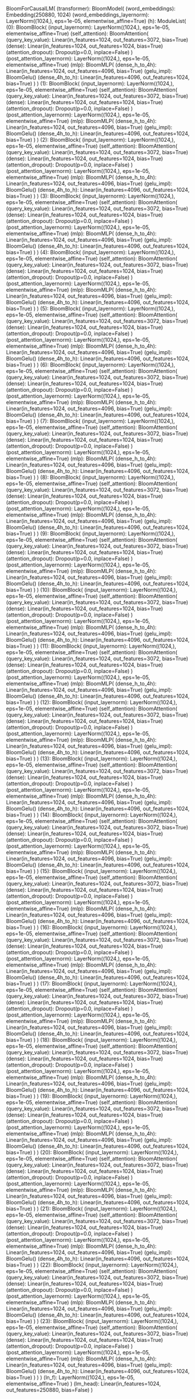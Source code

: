 BloomForCausalLM(
  (transformer): BloomModel(
    (word_embeddings): Embedding(250880, 1024)
    (word_embeddings_layernorm): LayerNorm((1024,), eps=1e-05, elementwise_affine=True)
    (h): ModuleList(
      (0): BloomBlock(
        (input_layernorm): LayerNorm((1024,), eps=1e-05, elementwise_affine=True)
        (self_attention): BloomAttention(
          (query_key_value): Linear(in_features=1024, out_features=3072, bias=True)
          (dense): Linear(in_features=1024, out_features=1024, bias=True)
          (attention_dropout): Dropout(p=0.0, inplace=False)
        )
        (post_attention_layernorm): LayerNorm((1024,), eps=1e-05, elementwise_affine=True)
        (mlp): BloomMLP(
          (dense_h_to_4h): Linear(in_features=1024, out_features=4096, bias=True)
          (gelu_impl): BloomGelu()
          (dense_4h_to_h): Linear(in_features=4096, out_features=1024, bias=True)
        )
      )
      (1): BloomBlock(
        (input_layernorm): LayerNorm((1024,), eps=1e-05, elementwise_affine=True)
        (self_attention): BloomAttention(
          (query_key_value): Linear(in_features=1024, out_features=3072, bias=True)
          (dense): Linear(in_features=1024, out_features=1024, bias=True)
          (attention_dropout): Dropout(p=0.0, inplace=False)
        )
        (post_attention_layernorm): LayerNorm((1024,), eps=1e-05, elementwise_affine=True)
        (mlp): BloomMLP(
          (dense_h_to_4h): Linear(in_features=1024, out_features=4096, bias=True)
          (gelu_impl): BloomGelu()
          (dense_4h_to_h): Linear(in_features=4096, out_features=1024, bias=True)
        )
      )
      (2): BloomBlock(
        (input_layernorm): LayerNorm((1024,), eps=1e-05, elementwise_affine=True)
        (self_attention): BloomAttention(
          (query_key_value): Linear(in_features=1024, out_features=3072, bias=True)
          (dense): Linear(in_features=1024, out_features=1024, bias=True)
          (attention_dropout): Dropout(p=0.0, inplace=False)
        )
        (post_attention_layernorm): LayerNorm((1024,), eps=1e-05, elementwise_affine=True)
        (mlp): BloomMLP(
          (dense_h_to_4h): Linear(in_features=1024, out_features=4096, bias=True)
          (gelu_impl): BloomGelu()
          (dense_4h_to_h): Linear(in_features=4096, out_features=1024, bias=True)
        )
      )
      (3): BloomBlock(
        (input_layernorm): LayerNorm((1024,), eps=1e-05, elementwise_affine=True)
        (self_attention): BloomAttention(
          (query_key_value): Linear(in_features=1024, out_features=3072, bias=True)
          (dense): Linear(in_features=1024, out_features=1024, bias=True)
          (attention_dropout): Dropout(p=0.0, inplace=False)
        )
        (post_attention_layernorm): LayerNorm((1024,), eps=1e-05, elementwise_affine=True)
        (mlp): BloomMLP(
          (dense_h_to_4h): Linear(in_features=1024, out_features=4096, bias=True)
          (gelu_impl): BloomGelu()
          (dense_4h_to_h): Linear(in_features=4096, out_features=1024, bias=True)
        )
      )
      (4): BloomBlock(
        (input_layernorm): LayerNorm((1024,), eps=1e-05, elementwise_affine=True)
        (self_attention): BloomAttention(
          (query_key_value): Linear(in_features=1024, out_features=3072, bias=True)
          (dense): Linear(in_features=1024, out_features=1024, bias=True)
          (attention_dropout): Dropout(p=0.0, inplace=False)
        )
        (post_attention_layernorm): LayerNorm((1024,), eps=1e-05, elementwise_affine=True)
        (mlp): BloomMLP(
          (dense_h_to_4h): Linear(in_features=1024, out_features=4096, bias=True)
          (gelu_impl): BloomGelu()
          (dense_4h_to_h): Linear(in_features=4096, out_features=1024, bias=True)
        )
      )
      (5): BloomBlock(
        (input_layernorm): LayerNorm((1024,), eps=1e-05, elementwise_affine=True)
        (self_attention): BloomAttention(
          (query_key_value): Linear(in_features=1024, out_features=3072, bias=True)
          (dense): Linear(in_features=1024, out_features=1024, bias=True)
          (attention_dropout): Dropout(p=0.0, inplace=False)
        )
        (post_attention_layernorm): LayerNorm((1024,), eps=1e-05, elementwise_affine=True)
        (mlp): BloomMLP(
          (dense_h_to_4h): Linear(in_features=1024, out_features=4096, bias=True)
          (gelu_impl): BloomGelu()
          (dense_4h_to_h): Linear(in_features=4096, out_features=1024, bias=True)
        )
      )
      (6): BloomBlock(
        (input_layernorm): LayerNorm((1024,), eps=1e-05, elementwise_affine=True)
        (self_attention): BloomAttention(
          (query_key_value): Linear(in_features=1024, out_features=3072, bias=True)
          (dense): Linear(in_features=1024, out_features=1024, bias=True)
          (attention_dropout): Dropout(p=0.0, inplace=False)
        )
        (post_attention_layernorm): LayerNorm((1024,), eps=1e-05, elementwise_affine=True)
        (mlp): BloomMLP(
          (dense_h_to_4h): Linear(in_features=1024, out_features=4096, bias=True)
          (gelu_impl): BloomGelu()
          (dense_4h_to_h): Linear(in_features=4096, out_features=1024, bias=True)
        )
      )
      (7): BloomBlock(
        (input_layernorm): LayerNorm((1024,), eps=1e-05, elementwise_affine=True)
        (self_attention): BloomAttention(
          (query_key_value): Linear(in_features=1024, out_features=3072, bias=True)
          (dense): Linear(in_features=1024, out_features=1024, bias=True)
          (attention_dropout): Dropout(p=0.0, inplace=False)
        )
        (post_attention_layernorm): LayerNorm((1024,), eps=1e-05, elementwise_affine=True)
        (mlp): BloomMLP(
          (dense_h_to_4h): Linear(in_features=1024, out_features=4096, bias=True)
          (gelu_impl): BloomGelu()
          (dense_4h_to_h): Linear(in_features=4096, out_features=1024, bias=True)
        )
      )
      (8): BloomBlock(
        (input_layernorm): LayerNorm((1024,), eps=1e-05, elementwise_affine=True)
        (self_attention): BloomAttention(
          (query_key_value): Linear(in_features=1024, out_features=3072, bias=True)
          (dense): Linear(in_features=1024, out_features=1024, bias=True)
          (attention_dropout): Dropout(p=0.0, inplace=False)
        )
        (post_attention_layernorm): LayerNorm((1024,), eps=1e-05, elementwise_affine=True)
        (mlp): BloomMLP(
          (dense_h_to_4h): Linear(in_features=1024, out_features=4096, bias=True)
          (gelu_impl): BloomGelu()
          (dense_4h_to_h): Linear(in_features=4096, out_features=1024, bias=True)
        )
      )
      (9): BloomBlock(
        (input_layernorm): LayerNorm((1024,), eps=1e-05, elementwise_affine=True)
        (self_attention): BloomAttention(
          (query_key_value): Linear(in_features=1024, out_features=3072, bias=True)
          (dense): Linear(in_features=1024, out_features=1024, bias=True)
          (attention_dropout): Dropout(p=0.0, inplace=False)
        )
        (post_attention_layernorm): LayerNorm((1024,), eps=1e-05, elementwise_affine=True)
        (mlp): BloomMLP(
          (dense_h_to_4h): Linear(in_features=1024, out_features=4096, bias=True)
          (gelu_impl): BloomGelu()
          (dense_4h_to_h): Linear(in_features=4096, out_features=1024, bias=True)
        )
      )
      (10): BloomBlock(
        (input_layernorm): LayerNorm((1024,), eps=1e-05, elementwise_affine=True)
        (self_attention): BloomAttention(
          (query_key_value): Linear(in_features=1024, out_features=3072, bias=True)
          (dense): Linear(in_features=1024, out_features=1024, bias=True)
          (attention_dropout): Dropout(p=0.0, inplace=False)
        )
        (post_attention_layernorm): LayerNorm((1024,), eps=1e-05, elementwise_affine=True)
        (mlp): BloomMLP(
          (dense_h_to_4h): Linear(in_features=1024, out_features=4096, bias=True)
          (gelu_impl): BloomGelu()
          (dense_4h_to_h): Linear(in_features=4096, out_features=1024, bias=True)
        )
      )
      (11): BloomBlock(
        (input_layernorm): LayerNorm((1024,), eps=1e-05, elementwise_affine=True)
        (self_attention): BloomAttention(
          (query_key_value): Linear(in_features=1024, out_features=3072, bias=True)
          (dense): Linear(in_features=1024, out_features=1024, bias=True)
          (attention_dropout): Dropout(p=0.0, inplace=False)
        )
        (post_attention_layernorm): LayerNorm((1024,), eps=1e-05, elementwise_affine=True)
        (mlp): BloomMLP(
          (dense_h_to_4h): Linear(in_features=1024, out_features=4096, bias=True)
          (gelu_impl): BloomGelu()
          (dense_4h_to_h): Linear(in_features=4096, out_features=1024, bias=True)
        )
      )
      (12): BloomBlock(
        (input_layernorm): LayerNorm((1024,), eps=1e-05, elementwise_affine=True)
        (self_attention): BloomAttention(
          (query_key_value): Linear(in_features=1024, out_features=3072, bias=True)
          (dense): Linear(in_features=1024, out_features=1024, bias=True)
          (attention_dropout): Dropout(p=0.0, inplace=False)
        )
        (post_attention_layernorm): LayerNorm((1024,), eps=1e-05, elementwise_affine=True)
        (mlp): BloomMLP(
          (dense_h_to_4h): Linear(in_features=1024, out_features=4096, bias=True)
          (gelu_impl): BloomGelu()
          (dense_4h_to_h): Linear(in_features=4096, out_features=1024, bias=True)
        )
      )
      (13): BloomBlock(
        (input_layernorm): LayerNorm((1024,), eps=1e-05, elementwise_affine=True)
        (self_attention): BloomAttention(
          (query_key_value): Linear(in_features=1024, out_features=3072, bias=True)
          (dense): Linear(in_features=1024, out_features=1024, bias=True)
          (attention_dropout): Dropout(p=0.0, inplace=False)
        )
        (post_attention_layernorm): LayerNorm((1024,), eps=1e-05, elementwise_affine=True)
        (mlp): BloomMLP(
          (dense_h_to_4h): Linear(in_features=1024, out_features=4096, bias=True)
          (gelu_impl): BloomGelu()
          (dense_4h_to_h): Linear(in_features=4096, out_features=1024, bias=True)
        )
      )
      (14): BloomBlock(
        (input_layernorm): LayerNorm((1024,), eps=1e-05, elementwise_affine=True)
        (self_attention): BloomAttention(
          (query_key_value): Linear(in_features=1024, out_features=3072, bias=True)
          (dense): Linear(in_features=1024, out_features=1024, bias=True)
          (attention_dropout): Dropout(p=0.0, inplace=False)
        )
        (post_attention_layernorm): LayerNorm((1024,), eps=1e-05, elementwise_affine=True)
        (mlp): BloomMLP(
          (dense_h_to_4h): Linear(in_features=1024, out_features=4096, bias=True)
          (gelu_impl): BloomGelu()
          (dense_4h_to_h): Linear(in_features=4096, out_features=1024, bias=True)
        )
      )
      (15): BloomBlock(
        (input_layernorm): LayerNorm((1024,), eps=1e-05, elementwise_affine=True)
        (self_attention): BloomAttention(
          (query_key_value): Linear(in_features=1024, out_features=3072, bias=True)
          (dense): Linear(in_features=1024, out_features=1024, bias=True)
          (attention_dropout): Dropout(p=0.0, inplace=False)
        )
        (post_attention_layernorm): LayerNorm((1024,), eps=1e-05, elementwise_affine=True)
        (mlp): BloomMLP(
          (dense_h_to_4h): Linear(in_features=1024, out_features=4096, bias=True)
          (gelu_impl): BloomGelu()
          (dense_4h_to_h): Linear(in_features=4096, out_features=1024, bias=True)
        )
      )
      (16): BloomBlock(
        (input_layernorm): LayerNorm((1024,), eps=1e-05, elementwise_affine=True)
        (self_attention): BloomAttention(
          (query_key_value): Linear(in_features=1024, out_features=3072, bias=True)
          (dense): Linear(in_features=1024, out_features=1024, bias=True)
          (attention_dropout): Dropout(p=0.0, inplace=False)
        )
        (post_attention_layernorm): LayerNorm((1024,), eps=1e-05, elementwise_affine=True)
        (mlp): BloomMLP(
          (dense_h_to_4h): Linear(in_features=1024, out_features=4096, bias=True)
          (gelu_impl): BloomGelu()
          (dense_4h_to_h): Linear(in_features=4096, out_features=1024, bias=True)
        )
      )
      (17): BloomBlock(
        (input_layernorm): LayerNorm((1024,), eps=1e-05, elementwise_affine=True)
        (self_attention): BloomAttention(
          (query_key_value): Linear(in_features=1024, out_features=3072, bias=True)
          (dense): Linear(in_features=1024, out_features=1024, bias=True)
          (attention_dropout): Dropout(p=0.0, inplace=False)
        )
        (post_attention_layernorm): LayerNorm((1024,), eps=1e-05, elementwise_affine=True)
        (mlp): BloomMLP(
          (dense_h_to_4h): Linear(in_features=1024, out_features=4096, bias=True)
          (gelu_impl): BloomGelu()
          (dense_4h_to_h): Linear(in_features=4096, out_features=1024, bias=True)
        )
      )
      (18): BloomBlock(
        (input_layernorm): LayerNorm((1024,), eps=1e-05, elementwise_affine=True)
        (self_attention): BloomAttention(
          (query_key_value): Linear(in_features=1024, out_features=3072, bias=True)
          (dense): Linear(in_features=1024, out_features=1024, bias=True)
          (attention_dropout): Dropout(p=0.0, inplace=False)
        )
        (post_attention_layernorm): LayerNorm((1024,), eps=1e-05, elementwise_affine=True)
        (mlp): BloomMLP(
          (dense_h_to_4h): Linear(in_features=1024, out_features=4096, bias=True)
          (gelu_impl): BloomGelu()
          (dense_4h_to_h): Linear(in_features=4096, out_features=1024, bias=True)
        )
      )
      (19): BloomBlock(
        (input_layernorm): LayerNorm((1024,), eps=1e-05, elementwise_affine=True)
        (self_attention): BloomAttention(
          (query_key_value): Linear(in_features=1024, out_features=3072, bias=True)
          (dense): Linear(in_features=1024, out_features=1024, bias=True)
          (attention_dropout): Dropout(p=0.0, inplace=False)
        )
        (post_attention_layernorm): LayerNorm((1024,), eps=1e-05, elementwise_affine=True)
        (mlp): BloomMLP(
          (dense_h_to_4h): Linear(in_features=1024, out_features=4096, bias=True)
          (gelu_impl): BloomGelu()
          (dense_4h_to_h): Linear(in_features=4096, out_features=1024, bias=True)
        )
      )
      (20): BloomBlock(
        (input_layernorm): LayerNorm((1024,), eps=1e-05, elementwise_affine=True)
        (self_attention): BloomAttention(
          (query_key_value): Linear(in_features=1024, out_features=3072, bias=True)
          (dense): Linear(in_features=1024, out_features=1024, bias=True)
          (attention_dropout): Dropout(p=0.0, inplace=False)
        )
        (post_attention_layernorm): LayerNorm((1024,), eps=1e-05, elementwise_affine=True)
        (mlp): BloomMLP(
          (dense_h_to_4h): Linear(in_features=1024, out_features=4096, bias=True)
          (gelu_impl): BloomGelu()
          (dense_4h_to_h): Linear(in_features=4096, out_features=1024, bias=True)
        )
      )
      (21): BloomBlock(
        (input_layernorm): LayerNorm((1024,), eps=1e-05, elementwise_affine=True)
        (self_attention): BloomAttention(
          (query_key_value): Linear(in_features=1024, out_features=3072, bias=True)
          (dense): Linear(in_features=1024, out_features=1024, bias=True)
          (attention_dropout): Dropout(p=0.0, inplace=False)
        )
        (post_attention_layernorm): LayerNorm((1024,), eps=1e-05, elementwise_affine=True)
        (mlp): BloomMLP(
          (dense_h_to_4h): Linear(in_features=1024, out_features=4096, bias=True)
          (gelu_impl): BloomGelu()
          (dense_4h_to_h): Linear(in_features=4096, out_features=1024, bias=True)
        )
      )
      (22): BloomBlock(
        (input_layernorm): LayerNorm((1024,), eps=1e-05, elementwise_affine=True)
        (self_attention): BloomAttention(
          (query_key_value): Linear(in_features=1024, out_features=3072, bias=True)
          (dense): Linear(in_features=1024, out_features=1024, bias=True)
          (attention_dropout): Dropout(p=0.0, inplace=False)
        )
        (post_attention_layernorm): LayerNorm((1024,), eps=1e-05, elementwise_affine=True)
        (mlp): BloomMLP(
          (dense_h_to_4h): Linear(in_features=1024, out_features=4096, bias=True)
          (gelu_impl): BloomGelu()
          (dense_4h_to_h): Linear(in_features=4096, out_features=1024, bias=True)
        )
      )
      (23): BloomBlock(
        (input_layernorm): LayerNorm((1024,), eps=1e-05, elementwise_affine=True)
        (self_attention): BloomAttention(
          (query_key_value): Linear(in_features=1024, out_features=3072, bias=True)
          (dense): Linear(in_features=1024, out_features=1024, bias=True)
          (attention_dropout): Dropout(p=0.0, inplace=False)
        )
        (post_attention_layernorm): LayerNorm((1024,), eps=1e-05, elementwise_affine=True)
        (mlp): BloomMLP(
          (dense_h_to_4h): Linear(in_features=1024, out_features=4096, bias=True)
          (gelu_impl): BloomGelu()
          (dense_4h_to_h): Linear(in_features=4096, out_features=1024, bias=True)
        )
      )
    )
    (ln_f): LayerNorm((1024,), eps=1e-05, elementwise_affine=True)
  )
  (lm_head): Linear(in_features=1024, out_features=250880, bias=False)
)
